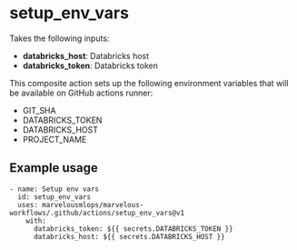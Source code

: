# setup_env_vars

Takes the following inputs:

- **databricks_host**: Databricks host
- **databricks_token**: Databricks token

This composite action sets up the following environment variables that will be available on GitHub actions runner:
- GIT_SHA
- DATABRICKS_TOKEN
- DATABRICKS_HOST
- PROJECT_NAME

## Example usage
```
- name: Setup env vars
  id: setup_env_vars
  uses: marvelousmlops/marvelous-workflows/.github/actions/setup_env_vars@v1
    with:
      databricks_token: ${{ secrets.DATABRICKS_TOKEN }}
      databricks_host: ${{ secrets.DATABRICKS_HOST }}
```